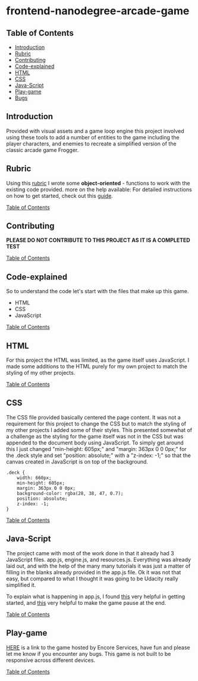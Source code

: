 # frontend-nanodegree-arcade-game

## Table of Contents

* [Introduction](#introduction)
* [Rubric](#rubric)
* [Contributing](#contributing)
* [Code-explained](#code-explained)
* [HTML](#html)
* [CSS](#css)
* [Java-Script](#java-script)
* [Play-game](#play-game)
* [Bugs](#bugs)

## Introduction

Provided with visual assets and a game loop engine this project involved using these tools to add a number of entities to the game including the player characters, and enemies to recreate a simplified version of the classic arcade game Frogger.

## Rubric

Using this [rubric](https://review.udacity.com/#!/projects/2696458597/rubric) I wrote some **object-oriented** - functions to work with the existing code provided.
more on the help available:
For detailed instructions on how to get started, check out this [guide](https://docs.google.com/document/d/1v01aScPjSWCCWQLIpFqvg3-vXLH2e8_SZQKC8jNO0Dc/pub?embedded=true).

[Table of Contents](#table-of-contents)

## Contributing

**PLEASE DO NOT CONTRIBUTE TO THIS PROJECT AS IT IS A COMPLETED TEST**

[Table of Contents](#table-of-contents)

## Code-explained

So to understand the code let's start with the files that make up this game.

* HTML
* CSS
* JavaScript

[Table of Contents](#table-of-contents)

## HTML
For this project the HTML was limited, as the game itself uses JavaScript. I made some additions to the HTML purely for my own project to match the styling of my other projects.

[Table of Contents](#table-of-contents)

## CSS
The CSS file provided basically centered the page content. It was not a requirement for this project to change the CSS but to match the styling of my other projects I added some of their styles. This presented somewhat of a challenge as the styling for the game itself was not in the CSS but was appended to the document body using JavaScript. To simply get around this I just changed "min-height: 605px;" and "margin: 363px 0 0 0px;" for the .deck style and set "position: absolute;" with a "z-index: -1;" so that the canvas created in JavaScript is on top of the background.
```
.deck {
    width: 660px;
    min-height: 605px;
    margin: 363px 0 0 0px;
    background-color: rgba(28, 38, 47, 0.7);
    position: absolute;
    z-index: -1;
}
```

[Table of Contents](#table-of-contents)

## Java-Script
The project came with most of the work done in that it already had 3 JavaScript files. app.js, engine.js, and resources.js. Everything was already laid out, and with the help of the many many tutorials it was just a matter of filling in the blanks already provided in the app.js file. Ok it was not that easy, but compared to what I thought it was going to be Udacity really simplified it.

To explain what is happening in app.js, I found [this](https://discussions.udacity.com/t/i-dont-understand-how-to-code-classic-arcade-game/527836/2?u=solittletime) very helpful in getting started, and [this](https://matthewcranford.com/arcade-game-walkthrough-part-6-collisions-win-conditions-and-game-resets/) very helpful to make the game pause at the end.

[Table of Contents](#table-of-contents)

## Play-game

[HERE](http://www.encoreservices.co.za/udacity/memoryGameProject/index.html) is a link to the game hosted by Encore Services, have fun and please let me know if you encounter any bugs. This game is not built to be responsive across different devices.

[Table of Contents](#table-of-contents)
